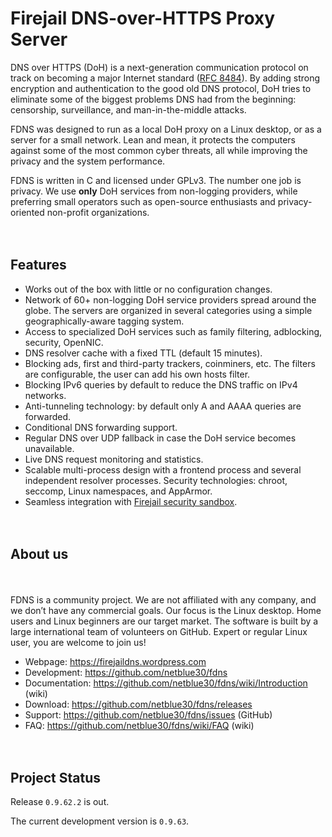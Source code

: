 # Firejail DNS-over-HTTPS Proxy Server
DNS over HTTPS (DoH) is a next-generation communication protocol on track on becoming a major Internet standard (<a href="https://datatracker.ietf.org/doc/rfc8484/">RFC 8484</a>). By adding strong encryption and authentication to the good old DNS protocol, DoH tries to eliminate some of the biggest problems DNS had from the beginning: censorship, surveillance, and man-in-the-middle attacks.

FDNS was designed to run as a local DoH proxy on a Linux desktop, or as a server for a small network. Lean and mean, it protects the computers against some of the most common cyber threats, all while improving the privacy and the system performance.

FDNS is written in C and licensed under GPLv3. The number one job is privacy. We use <b>only</b> DoH services from non-logging providers, while preferring small operators such as open-source enthusiasts and privacy-oriented non-profit organizations.

<div style="height:20px;">&nbsp;</div>

<h2>Features</h2>
<ul>
<li>Works out of the box with little or no configuration changes.</li>
<li>Network of 60+ non-logging DoH service providers spread around the globe. The servers are organized in several categories using a simple geographically-aware tagging system.</li>
<li>Access to specialized DoH services such as family filtering, adblocking, security, OpenNIC.</li>
<li>DNS resolver cache with a fixed TTL (default 15 minutes).</li>
<li>Blocking ads, first and third-party trackers, coinminers, etc. The filters are configurable, the user can add his own hosts filter.</li>
<li>Blocking IPv6 queries by default to reduce the DNS traffic on IPv4 networks.</li>
<li>Anti-tunneling technology: by default only A and AAAA queries are forwarded.</li>
<li>Conditional DNS forwarding support.</li>
<li>Regular DNS over UDP fallback in case the DoH service becomes unavailable.</li>
<li>Live DNS request monitoring and statistics.</li>
<li>Scalable multi-process design with a frontend process and several independent resolver processes. Security technologies: chroot, seccomp, Linux namespaces, and AppArmor.</li>
<li>Seamless integration with <a href="https://firejail.wordpress.com">Firejail security sandbox</a>.</li> 
</ul>
<div style="height:20px;">&nbsp;</div>

<h2>About us</h2>
<div style="height:20px;">&nbsp;</div>

FDNS is a community project. We are not affiliated with any company, and we don’t have any commercial goals. Our focus is the Linux desktop. Home users and Linux beginners are our target market. The software is built by a large international team of volunteers on GitHub. Expert or regular Linux user, you are welcome to join us!

<ul>
<li>Webpage: <a href="https://firejaildns.wordpress.com">https://firejaildns.wordpress.com</a></li>
<li>Development: <a href="https://github.com/netblue30/fdns">https://github.com/netblue30/fdns</a></li>
<li>Documentation: <a href="https://github.com/netblue30/fdns/wiki/Introduction">https://github.com/netblue30/fdns/wiki/Introduction</a> (wiki)</li>
<li>Download: <a href="https://github.com/netblue30/fdns/releases">https://github.com/netblue30/fdns/releases</a></li>
<li>Support: <a href="https://github.com/netblue30/fdns/issues">https://github.com/netblue30/fdns/issues</a> (GitHub)
<li>FAQ: <a href="https://github.com/netblue30/fdns/wiki/FAQ">https://github.com/netblue30/fdns/wiki/FAQ</a> (wiki)</li>
</ul>
<div style="height:20px;">&nbsp;</div>

## Project Status

Release `0.9.62.2` is out.

The current development version is `0.9.63`.


<div style="height:20px;">&nbsp;</div>

